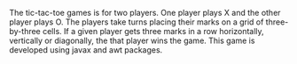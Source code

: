 The tic-tac-toe games is for two players. One player plays X and the other player plays O. The players take turns placing their marks on a grid of three-by-three cells. If a given  player gets three marks in a row horizontally, vertically or diagonally, the that player wins the game. This game is developed using javax and awt packages.
